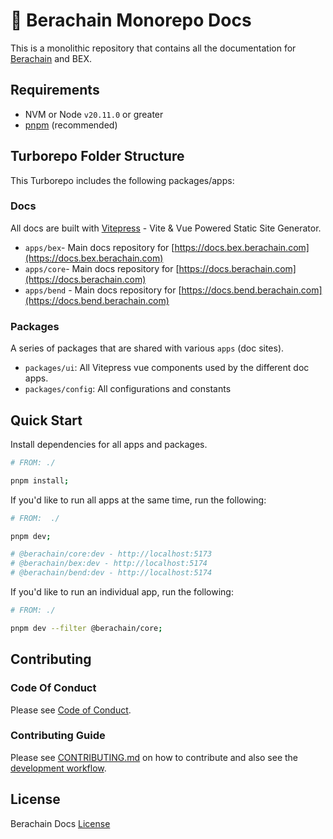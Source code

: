 # 🐻 Berachain Monorepo Docs

This is a monolithic repository that contains all the documentation for [Berachain](https://www.berachain.com/) and BEX.

## Requirements

- NVM or Node `v20.11.0` or greater
- [pnpm](https://pnpm.io/) (recommended)

## Turborepo Folder Structure

This Turborepo includes the following packages/apps:

### Docs

All docs are built with [Vitepress](https://vitepress.dev) - Vite & Vue Powered Static Site Generator.

- `apps/bex`- Main docs repository for [https://docs.bex.berachain.com](https://docs.bex.berachain.com)
- `apps/core`- Main docs repository for [https://docs.berachain.com](https://docs.berachain.com)
- `apps/bend` - Main docs repository for [https://docs.bend.berachain.com](https://docs.bend.berachain.com)

### Packages

A series of packages that are shared with various `apps` (doc sites).

- `packages/ui`: All Vitepress vue components used by the different doc apps.
- `packages/config`: All configurations and constants

## Quick Start

Install dependencies for all apps and packages.

```bash
# FROM: ./

pnpm install;
```

If you'd like to run all apps at the same time, run the following:

```bash
# FROM:  ./

pnpm dev;

# @berachain/core:dev - http://localhost:5173
# @berachain/bex:dev - http://localhost:5174
# @berachain/bend:dev - http://localhost:5174
```

If you'd like to run an individual app, run the following:

```bash
# FROM: ./

pnpm dev --filter @berachain/core;
```

## Contributing

### Code Of Conduct

Please see [Code of Conduct](CODE_OF_CONDUCT.md).

### Contributing Guide

Please see [CONTRIBUTING.md](CONTRIBUTING.md) on how to contribute and also see the [development workflow](CONTRIBUTING.md#development-workflow).

## License

Berachain Docs [License](LICENSE)
